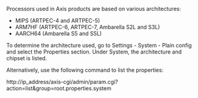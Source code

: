 Processors used in Axis products are based on various architectures:
- MIPS (ARTPEC-4 and ARTPEC-5)
- ARM7HF (ARTPEC-6, ARTPEC-7, Ambarella S2L and S3L)
- AARCH64 (Ambarella S5 and S5L)

To determine the architecture used, go to Settings - System - Plain config and select the Properties section.
Under System, the architecture and chipset is listed.

Alternatively, use the following command to list the properties:

http://ip_address/axis-cgi/admin/param.cgi?action=list&group=root.properties.system

